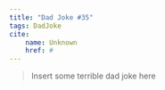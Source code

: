 ```yaml
---
title: "Dad Joke #35"
tags: DadJoke
cite:
    name: Unknown
    href: #
---
```


> Insert some terrible dad joke here